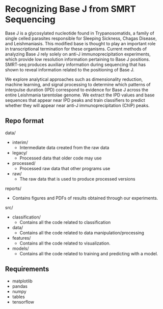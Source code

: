 # Recognizing Base J from SMRT Sequencing
Base J is a glycosylated nucleotide found in Trypanosomatids, a family of single celled parasites responsible for Sleeping Sickness, Chagas Disease, and Leishmaniasis. This modified base is thought to play an important role in transcriptional termination for these organisms. Current methods of analyzing Base J rely solely on anti-J immunoprecipitation experiments, which provide low resolution information pertaining to Base J positions. SMRT-seq produces auxiliary information during sequencing that has shown to reveal information related to the positioning of Base J.

We explore analytical approaches such as dimensionality reduction, machine learning, and signal processing to determine which patterns of interpulse duration (IPD) correspond to evidence for Base J across the entire Leishmania tarentolae genome.  We extract the IPD values and base sequences that appear near IPD peaks and train classifiers to predict whether they will appear near anti-J immunoprecipitation (ChIP) peaks.

## Repo format
data/
- interim/
    * Intermediate data created from the raw data
- legacy/
    * Processed data that older code may use
- processed/
    * Processed raw data that other programs use
- raw/
    * The raw data that is used to produce processed versions

reports/
- Contains figures and PDFs of results obtained through our experiments.

src/
- classification/
    * Contains all the code related to classification
- data/
    * Contains all the code related to data manipulation/processing
- features/
    * Contains all the code related to visualization.
- models/
    * Contains all the code related to training and predicting with a model.

## Requirements
* matplotlib
* pandas
* numpy
* tables
* tensorflow
